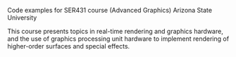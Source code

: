 Code examples for SER431 course (Advanced Graphics)
Arizona State University

This course presents topics in real-time rendering and graphics hardware, and the use of graphics processing unit hardware to implement rendering of higher-order surfaces and special effects.


